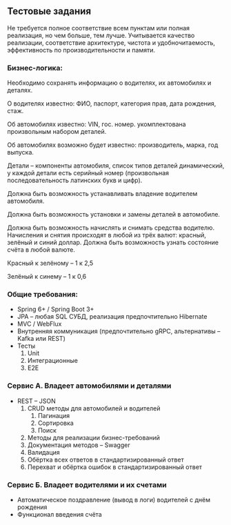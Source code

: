 ## Тестовые задания

Не требуется полное соответствие всем пунктам или полная реализация,
но чем больше, тем лучше. Учитывается качество реализации,
соответствие архитектуре, чистота и удобночитаемость,
эффективность по производительности и памяти.

### Бизнес-логика:

Необходимо сохранять информацию о водителях, их автомобилях
и деталях.

О водителях известно: ФИО, паспорт, категория
прав, дата рождения, стаж.

Об автомобилях известно: VIN, гос. номер.
укомплектована произвольным набором деталей.

Об автомобилях возможно будет известно:
производитель, марка, год выпуска.

Детали – компоненты автомобиля, список типов деталей динамический,
у каждой детали есть серийный номер
(произвольная последовательность латинских букв и цифр).

Должна быть возможность устанавливать владение водителем автомобиля.

Должна быть возможность установки и замены деталей в автомобиле.

Должна быть возможность начислять и снимать средства водителю.
Начисления и снятия происходят в любой из трёх валют: 
красный, зелёный и синий доллар.
Должна быть возможность узнать состояние счёта в любой валюте.

Красный к зелёному – 1 к 2,5

Зелёный к синему – 1 к 0,6

### Общие требования:
- Spring 6+ / Spring Boot 3+
- JPA – любая SQL СУБД, реализация предпочтительно Hibernate
- MVC / WebFlux
- Внутренняя коммуникация (предпочтительно gRPC, альтернативы – Kafka или REST)
- Тесты
  1. Unit
  2. Интеграционные
  3. E2E

### Сервис А. Владеет автомобилями и деталями
- REST – JSON
  1. CRUD методы для автомобилей и водителей
     1. Пагинация
     2. Сортировка
     3. Поиск
  2. Методы для реализации бизнес-требований
  3. Документация методов – Swagger
  4. Валидация
  5. Обёртка всех ответов в стандартизированный ответ
  6. Перехват и обёртка ошибок в стандартизированный ответ

### Сервис Б. Владеет водителями и их счетами
- Автоматическое поздравление (вывод в логи) водителей с днём рождения
- Функционал введения счёта